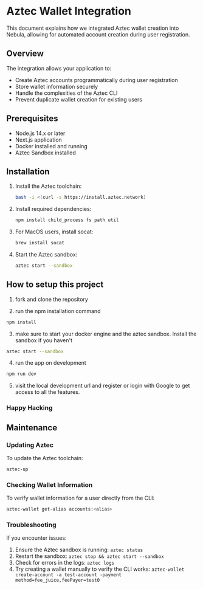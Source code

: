 # Aztec Wallet Integration

This document explains how we integrated Aztec wallet creation into Nebula, allowing for automated account creation during user registration.

## Overview

The integration allows your application to:
- Create Aztec accounts programmatically during user registration
- Store wallet information securely
- Handle the complexities of the Aztec CLI
- Prevent duplicate wallet creation for existing users

## Prerequisites

- Node.js 14.x or later
- Next.js application
- Docker installed and running
- Aztec Sandbox installed

## Installation

1. Install the Aztec toolchain:
   ```bash
   bash -i <(curl -s https://install.aztec.network)
   ```

2. Install required dependencies:
   ```bash
   npm install child_process fs path util
   ```

3. For MacOS users, install socat:
   ```bash
   brew install socat
   ```

4. Start the Aztec sandbox:
   ```bash
   aztec start --sandbox
   ```

## How to setup this project

 1. fork and clone the repository

 2. run the npm installation command
  ```bash
  npm install
  ```

3. make sure to start your docker engine and the aztec sandbox. Install the sandbox if you haven't
```bash
aztec start --sandbox
``` 

4. run the app on development 
```bash
npm run dev
```

5. visit the local development url and register or login with Google to get access to all the features.

### Happy Hacking



## Maintenance

### Updating Aztec

To update the Aztec toolchain:

```bash
aztec-up
```

### Checking Wallet Information

To verify wallet information for a user directly from the CLI:

```bash
aztec-wallet get-alias accounts:<alias>
```

### Troubleshooting

If you encounter issues:

1. Ensure the Aztec sandbox is running: `aztec status`
2. Restart the sandbox: `aztec stop && aztec start --sandbox`
3. Check for errors in the logs: `aztec logs`
4. Try creating a wallet manually to verify the CLI works: `aztec-wallet create-account -a test-account -payment method=fee_juice,feePayer=test0`